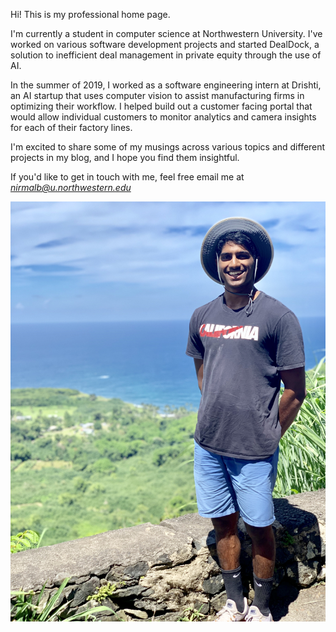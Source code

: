 Hi! This is my professional home page. 

I'm currently a student in computer science at Northwestern University. I've worked on various software development projects and started DealDock, a solution to inefficient deal management in private equity through the use of AI.

In the summer of 2019, I worked as a software engineering intern at Drishti, an AI startup that uses computer vision to assist manufacturing firms in optimizing their workflow. I helped build out a customer facing portal that would allow individual customers to monitor analytics and camera insights for each of their factory lines. 

I'm excited to share some of my musings across various topics and different projects in my blog, and I hope you find them insightful. 

If you'd like to get in touch with me, feel free email me at *nirmalb@u.northwestern.edu*

![Alt Text](img/nirmal.jpg)









